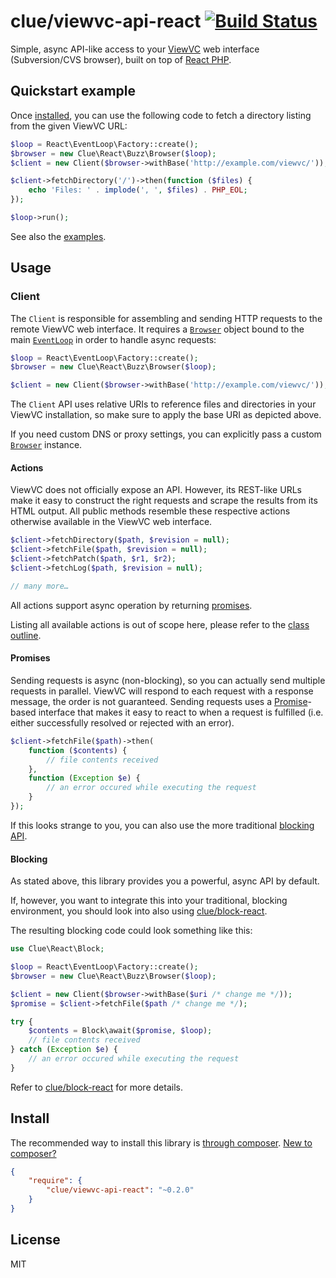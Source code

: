 # clue/viewvc-api-react [![Build Status](https://travis-ci.org/clue/php-viewvc-api-react.svg?branch=master)](https://travis-ci.org/clue/php-viewvc-api-react)

Simple, async API-like access to your [ViewVC](http://viewvc.org/) web interface (Subversion/CVS browser), built on top of [React PHP](http://reactphp.org/).

## Quickstart example

Once [installed](#install), you can use the following code to fetch a directory
listing from the given ViewVC URL:

```php
$loop = React\EventLoop\Factory::create();
$browser = new Clue\React\Buzz\Browser($loop);
$client = new Client($browser->withBase('http://example.com/viewvc/'));

$client->fetchDirectory('/')->then(function ($files) {
    echo 'Files: ' . implode(', ', $files) . PHP_EOL;
});

$loop->run();
```

See also the [examples](examples).

## Usage

### Client

The `Client` is responsible for assembling and sending HTTP requests to the remote ViewVC web interface.
It requires a [`Browser`](https://github.com/clue/php-buzz-react#browser) object
bound to the main [`EventLoop`](https://github.com/reactphp/event-loop#usage)
in order to handle async requests:

```php
$loop = React\EventLoop\Factory::create();
$browser = new Clue\React\Buzz\Browser($loop);

$client = new Client($browser->withBase('http://example.com/viewvc/'));
```

The `Client` API uses relative URIs to reference files and directories in your
ViewVC installation, so make sure to apply the base URI as depicted above.

If you need custom DNS or proxy settings, you can explicitly pass a
custom [`Browser`](https://github.com/clue/php-buzz-react#browser) instance.

#### Actions

ViewVC does not officially expose an API. However, its REST-like URLs make it
easy to construct the right requests and scrape the results from its HTML
output.
All public methods resemble these respective actions otherwise available in the
ViewVC web interface.

```php
$client->fetchDirectory($path, $revision = null);
$client->fetchFile($path, $revision = null);
$client->fetchPatch($path, $r1, $r2);
$client->fetchLog($path, $revision = null);

// many more…
```

All actions support async operation by returning [promises](#promises).

Listing all available actions is out of scope here, please refer to the [class outline](src/Client.php).

#### Promises

Sending requests is async (non-blocking), so you can actually send multiple requests in parallel.
ViewVC will respond to each request with a response message, the order is not guaranteed.
Sending requests uses a [Promise](https://github.com/reactphp/promise)-based interface that makes it easy to react to when a request is fulfilled (i.e. either successfully resolved or rejected with an error).

```php
$client->fetchFile($path)->then(
    function ($contents) {
        // file contents received
    },
    function (Exception $e) {
        // an error occured while executing the request
    }
});
```

If this looks strange to you, you can also use the more traditional [blocking API](#blocking).

#### Blocking

As stated above, this library provides you a powerful, async API by default.

If, however, you want to integrate this into your traditional, blocking environment,
you should look into also using [clue/block-react](https://github.com/clue/php-block-react).

The resulting blocking code could look something like this:

```php
use Clue\React\Block;

$loop = React\EventLoop\Factory::create();
$browser = new Clue\React\Buzz\Browser($loop);

$client = new Client($browser->withBase($uri /* change me */));
$promise = $client->fetchFile($path /* change me */);

try {
    $contents = Block\await($promise, $loop);
    // file contents received
} catch (Exception $e) {
    // an error occured while executing the request
}
```

Refer to [clue/block-react](https://github.com/clue/php-block-react#readme) for more details.

## Install

The recommended way to install this library is [through composer](http://getcomposer.org). [New to composer?](http://getcomposer.org/doc/00-intro.md)

```JSON
{
    "require": {
        "clue/viewvc-api-react": "~0.2.0"
    }
}
```

## License

MIT
